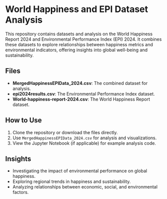 # World Happiness and EPI Dataset Analysis
This repository contains datasets and analysis on the World Happiness Report 2024 and Environmental Performance Index (EPI) 2024. It combines these datasets to explore relationships between happiness metrics and environmental indicators, offering insights into global well-being and sustainability.
## Files
- **MergedHappinessEPIData_2024.csv**: The combined dataset for analysis.
- **epi2024results.csv**: The Environmental Performance Index dataset.
- **World-happiness-report-2024.csv**: The World Happiness Report dataset.
## How to Use
1. Clone the repository or download the files directly.
2. Use `MergedHappinessEPIData_2024.csv` for analysis and visualizations.
3. View the Jupyter Notebook (if applicable) for example analysis code.
## Insights
- Investigating the impact of environmental performance on global happiness.
- Exploring regional trends in happiness and sustainability.
- Analyzing relationships between economic, social, and environmental factors.
